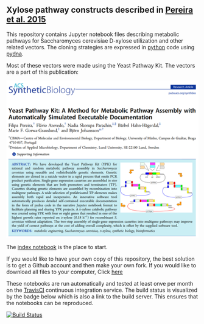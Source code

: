## Xylose pathway constructs described in [Pereira et al. 2015](http://pubs.acs.org/doi/abs/10.1021/acssynbio.5b00250)

This repository contains Jupyter notebook files describing metabolic pathways
for Saccharomyces cerevisiae D-xylose utilization and other related vectors.
The cloning strategies are expressed in [python](https://www.python.org/) code using [pydna](https://github.com/BjornFJohansson/pydna).

Most of these vectors were made using the Yeast Pathway Kit. The vectors are a part of this publication:

[![abs](abstract.png)](http://pubs.acs.org/doi/abs/10.1021/acssynbio.5b00250)

The [index notebook](http://nbviewer.ipython.org/github/BjornFJohansson/ypk-xylose-pathways/blob/master/index.ipynb)
is the place to start.

If you would like to have your own copy of this repository, the best solution is to get a 
Github account and then make your own fork. If you would like to download all files to your 
computer, Click [here](https://github.com/BjornFJohansson/ypk-xylose-pathways/archive/master.zip)


These notebooks are run automatically and tested at least onve per month on the [TravisCI](https://travis-ci.org) 
continuous integration service. The build status is visualized by the badge below which is also a link
to the build server. This ensures that the notebooks can be reproduced. 

[![Build Status](https://travis-ci.org/BjornFJohansson/ypk-xylose-pathways.svg?branch=master)](https://travis-ci.org/BjornFJohansson/ypk-xylose-pathways)
